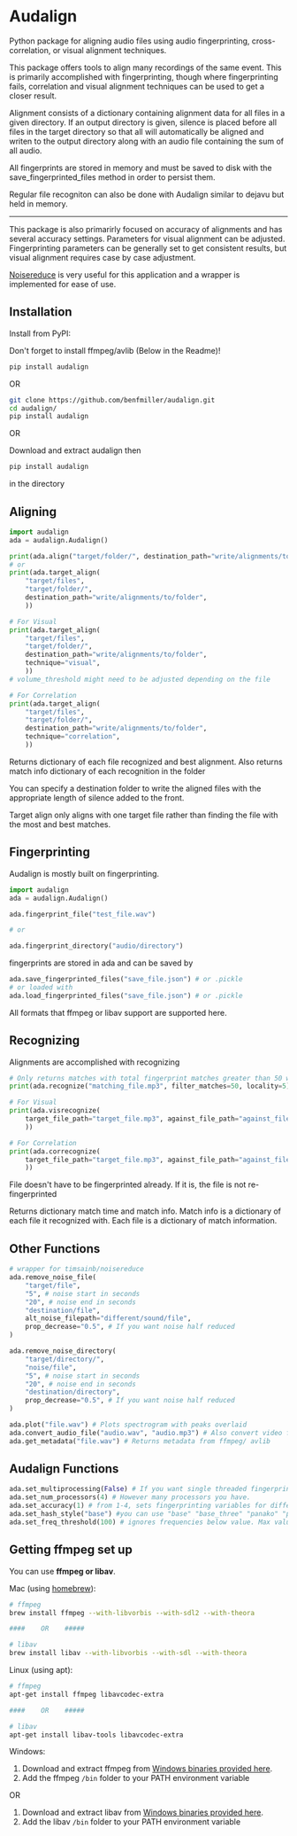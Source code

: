 # Audalign
Python package for aligning audio files using audio fingerprinting, cross-correlation, or visual alignment techniques.

This package offers tools to align many recordings of the same event. This is primarily accomplished with fingerprinting, though where fingerprinting fails, correlation and visual alignment techniques can be used to get a closer result.

Alignment consists of a dictionary containing alignment data for all files in a given directory. If an output directory is given, silence is placed before all files in the target directory so that all will automatically be aligned and writen to the output directory along with an audio file containing the sum of all audio. 

All fingerprints are stored in memory and must be saved to disk with the save_fingerprinted_files method in order to persist them.

Regular file recogniton can also be done with Audalign similar to dejavu but held in memory. 

---

This package is also primarirly focused on accuracy of alignments and has several accuracy settings. Parameters for visual alignment can be adjusted. Fingerprinting parameters can be generally set to get consistent results, but visual alignment requires case by case adjustment.

[Noisereduce](https://timsainburg.com/noise-reduction-python.html) is very useful for this application and a wrapper is implemented for ease of use.

## Installation

Install from PyPI:

Don't forget to install ffmpeg/avlib (Below in the Readme)!

```bash
pip install audalign
```

OR


```bash
git clone https://github.com/benfmiller/audalign.git
cd audalign/
pip install audalign
```

OR

Download and extract audalign then
```bash
pip install audalign
```
in the directory

## Aligning

```python
import audalign
ada = audalign.Audalign()

print(ada.align("target/folder/", destination_path="write/alignments/to/folder"))
# or
print(ada.target_align(
    "target/files",
    "target/folder/",
    destination_path="write/alignments/to/folder",
    ))

# For Visual
print(ada.target_align(
    "target/files",
    "target/folder/",
    destination_path="write/alignments/to/folder",
    technique="visual",
    ))
# volume_threshold might need to be adjusted depending on the file

# For Correlation
print(ada.target_align(
    "target/files",
    "target/folder/",
    destination_path="write/alignments/to/folder",
    technique="correlation",
    ))
```
Returns dictionary of each file recognized and best alignment. Also returns match info dictionary of each recognition in the folder

You can specify a destination folder to write the aligned files with the appropriate length of silence added to the front.

Target align only aligns with one target file rather than finding the file with the most and best matches.

## Fingerprinting

Audalign is mostly built on fingerprinting.

```python
import audalign
ada = audalign.Audalign()

ada.fingerprint_file("test_file.wav")

# or

ada.fingerprint_directory("audio/directory")
```
fingerprints are stored in ada and can be saved by 

```python
ada.save_fingerprinted_files("save_file.json") # or .pickle
# or loaded with 
ada.load_fingerprinted_files("save_file.json") # or .pickle
```
All formats that ffmpeg or libav support are supported here.

## Recognizing

Alignments are accomplished with recognizing

```python
# Only returns matches with total fingerprint matches greater than 50 within 5 second windows
print(ada.recognize("matching_file.mp3", filter_matches=50, locality=5))

# For Visual
print(ada.visrecognize(
    target_file_path="target_file.mp3", against_file_path="against_file.mp3"
    ))

# For Correlation
print(ada.correcognize(
    target_file_path="target_file.mp3", against_file_path="against_file.mp3"
    ))
```
File doesn't have to be fingerprinted already. If it is, the file is not re-fingerprinted

Returns dictionary match time and match info. Match info is a dictionary of each file it recognized with. Each file is a dictionary of match information.

## Other Functions

```python
# wrapper for timsainb/noisereduce
ada.remove_noise_file(
    "target/file",
    "5", # noise start in seconds
    "20", # noise end in seconds
    "destination/file",
    alt_noise_filepath="different/sound/file",
    prop_decrease="0.5", # If you want noise half reduced
)

ada.remove_noise_directory(
    "target/directory/",
    "noise/file",
    "5", # noise start in seconds
    "20", # noise end in seconds
    "destination/directory",
    prop_decrease="0.5", # If you want noise half reduced
)

ada.plot("file.wav") # Plots spectrogram with peaks overlaid
ada.convert_audio_file("audio.wav", "audio.mp3") # Also convert video file to audio file
ada.get_metadata("file.wav") # Returns metadata from ffmpeg/ avlib
```
## Audalign Functions

```python
ada.set_multiprocessing(False) # If you want single threaded fingerprinting
ada.set_num_processors(4) # However many processors you have.
ada.set_accuracy(1) # from 1-4, sets fingerprinting variables for different levels of accuracy
ada.set_hash_style("base") #you can use "base" "base_three" "panako" "panako_mod"
ada.set_freq_threshold(100) # ignores frequencies below value. Max value is 2049. Not Hertz
```


## Getting ffmpeg set up

You can use **ffmpeg or libav**.

Mac (using [homebrew](http://brew.sh)):

```bash
# ffmpeg
brew install ffmpeg --with-libvorbis --with-sdl2 --with-theora

####    OR    #####

# libav
brew install libav --with-libvorbis --with-sdl --with-theora
```

Linux (using apt):

```bash
# ffmpeg
apt-get install ffmpeg libavcodec-extra

####    OR    #####

# libav
apt-get install libav-tools libavcodec-extra
```

Windows:

1. Download and extract ffmpeg from [Windows binaries provided here](https://ffmpeg.org/download.html).
2. Add the ffmpeg `/bin` folder to your PATH environment variable

OR

1. Download and extract libav from [Windows binaries provided here](http://builds.libav.org/windows/).
2. Add the libav `/bin` folder to your PATH environment variable
